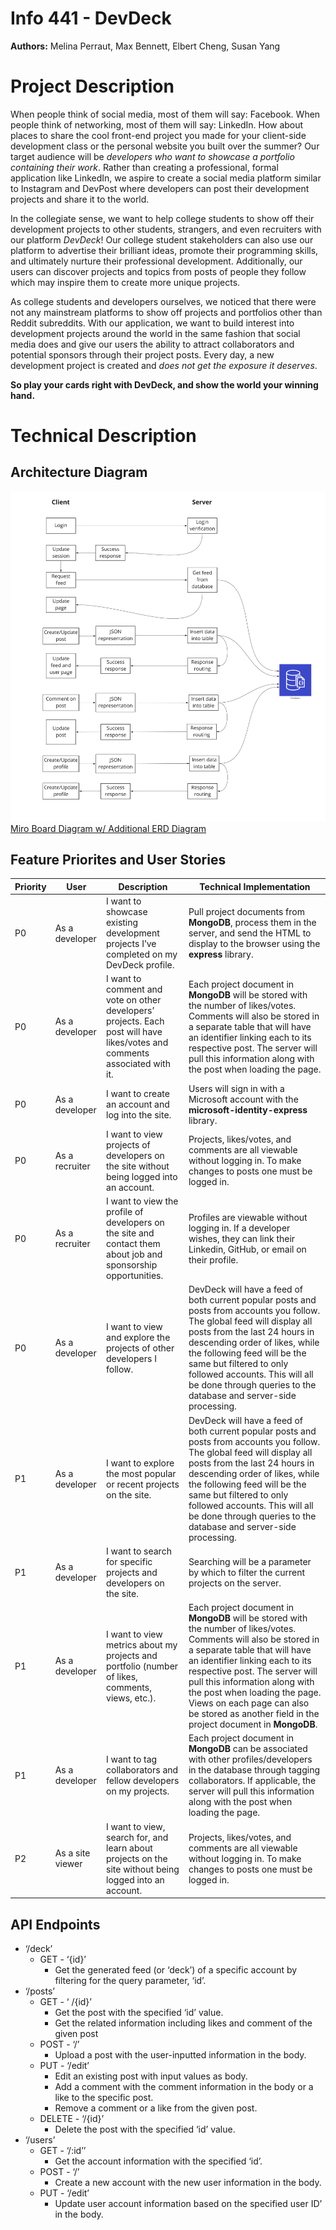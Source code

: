 # Info 441 - DevDeck

__Authors:__ Melina Perraut, Max Bennett, Elbert Cheng, Susan Yang

# Project Description

When people think of social media, most of them will say: Facebook. When people think of networking, most of them will say: LinkedIn. How about places to share the cool front-end project you made for your client-side development class or the personal website you built over the summer? Our target audience will be _developers who want to showcase a portfolio containing their work_. Rather than creating a professional, formal application like LinkedIn, we aspire to create a social media platform similar to Instagram and DevPost where developers can post their development projects and share it to the world.

In the collegiate sense, we want to help college students to show off their development projects to other students, strangers, and even recruiters with our platform _DevDeck_! Our college student stakeholders can also use our platform to advertise their brilliant ideas, promote their programming skills, and ultimately nurture their professional development. Additionally, our users can discover projects and topics from posts of people they follow which may inspire them to create more unique projects.

As college students and developers ourselves, we noticed that there were not any mainstream platforms to show off projects and portfolios other than Reddit subreddits. With our application, we want to build interest into development projects around the world in the same fashion that social media does and give our users the ability to attract collaborators and potential sponsors through their project posts. Every day, a new development project is created and _does not get the exposure it deserves_. 

**So play your cards right with DevDeck, and show the world your winning hand.**


# Technical Description

## Architecture Diagram
![image of architectural diagram](imgs/draft-architecture-diagram.jpg)
[Miro Board Diagram w/ Additional ERD Diagram](https://miro.com/app/board/uXjVO3_-HAU=/?share_link_id=256322717893)

## Feature Priorites and User Stories

| Priority | User | Description | Technical Implementation |
|---|---|---|---|
| P0 | As a developer | I want to showcase existing development projects I’ve completed on my DevDeck profile. | Pull project documents from __MongoDB__, process them in the server, and send the HTML to display to the browser using the __express__ library. |
| P0 | As a developer | I want to comment and vote on other developers’ projects. Each post will have likes/votes and comments associated with it. | Each project document in __MongoDB__ will be stored with the number of likes/votes. Comments will also be stored in a separate table that will have an identifier linking each to its respective post. The server will pull this information along with the post when loading the page. |
| P0 | As a developer | I want to create an account and log into the site. | Users will sign in with a Microsoft account with the __microsoft-identity-express__ library. |
| P0 | As a recruiter | I want to view projects of developers on the site without being logged into an account. | Projects, likes/votes, and comments are all viewable without logging in. To make changes to posts one must be logged in. |
| P0 | As a recruiter | I want to view the profile of developers on the site and contact them about job and sponsorship opportunities. | Profiles are viewable without logging in. If a developer wishes, they can link their Linkedin, GitHub, or email on their profile. |
| P0 | As a developer | I want to view and explore the projects of other developers I follow. | DevDeck will have a feed of both current popular posts and posts from accounts you follow. The global feed will display all posts from the last 24 hours in descending order of likes, while the following feed will be the same but filtered to only followed accounts. This will all be done through queries to the database and server-side processing. |
| P1 | As a developer | I want to explore the most popular or recent projects on the site. | DevDeck will have a feed of both current popular posts and posts from accounts you follow. The global feed will display all posts from the last 24 hours in descending order of likes, while the following feed will be the same but filtered to only followed accounts. This will all be done through queries to the database and server-side processing. |
| P1 | As a developer | I want to search for specific projects and developers on the site. | Searching will be a parameter by which to filter the current projects on the server. |
| P1 | As a developer | I want to view metrics about my projects and portfolio (number of likes, comments, views, etc.). | Each project document in __MongoDB__ will be stored with the number of likes/votes. Comments will also be stored in a separate table that will have an identifier linking each to its respective post. The server will pull this information along with the post when loading the page. Views on each page can also be stored as another field in the project document in __MongoDB__. |
| P1 | As a developer | I want to tag collaborators and fellow developers on my projects. | Each project document in __MongoDB__ can be associated with other profiles/developers in the database through tagging collaborators. If applicable, the server will pull this information along with the post when loading the page. |
| P2 | As a site viewer | I want to view, search for, and learn about projects on the site without being logged into an account. | Projects, likes/votes, and comments are all viewable without logging in. To make changes to posts one must be logged in. |


## API Endpoints

-   ‘/deck’
	- GET -  ‘{id}’
		- Get the generated feed (or ‘deck’) of a specific account by filtering for the query parameter, ‘id’.
-   ‘/posts’
    -   GET  - ‘ /{id}’
		-   Get the post with the specified ‘id’ value.
		-   Get the related information including likes and comment of the given post
	-   POST - ‘/’
		-   Upload a post with the user-inputted information in the body.
	-   PUT - ‘/edit’
		-   Edit an existing post with input values as body.
		-   Add a comment with the comment information in the body or a like to the specific post.
		-   Remove a comment or a like from the given post.
	-   DELETE - ‘/{id}’
		-   Delete the post with the specified ‘id’ value.
-   ‘/users’
	-   GET  -  ‘/:id’’
		-   Get the account information with the specified ‘id’.
	-   POST  -  ‘/’
		-   Create a new account with the new user information in the body.
	-   PUT -  ‘/edit’
		-   Update user account information based on the specified user ID’ in the body.